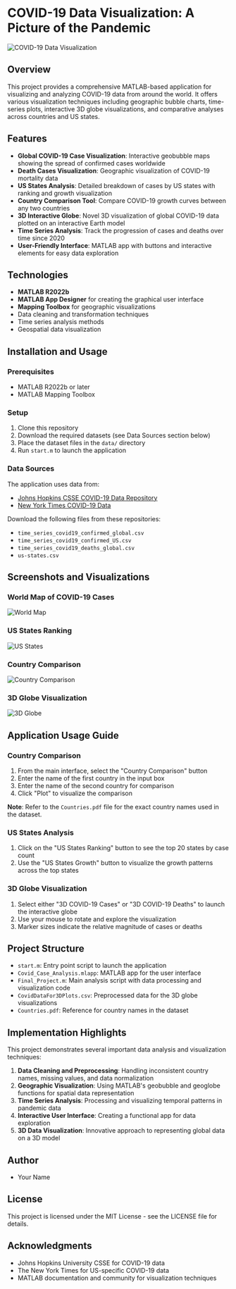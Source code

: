 # COVID-19 Data Visualization: A Picture of the Pandemic

![COVID-19 Data Visualization](screenshots/world_map.png)

## Overview

This project provides a comprehensive MATLAB-based application for visualizing and analyzing COVID-19 data from around the world. It offers various visualization techniques including geographic bubble charts, time-series plots, interactive 3D globe visualizations, and comparative analyses across countries and US states.

## Features

- **Global COVID-19 Case Visualization**: Interactive geobubble maps showing the spread of confirmed cases worldwide
- **Death Cases Visualization**: Geographic visualization of COVID-19 mortality data
- **US States Analysis**: Detailed breakdown of cases by US states with ranking and growth visualization
- **Country Comparison Tool**: Compare COVID-19 growth curves between any two countries
- **3D Interactive Globe**: Novel 3D visualization of global COVID-19 data plotted on an interactive Earth model
- **Time Series Analysis**: Track the progression of cases and deaths over time since 2020
- **User-Friendly Interface**: MATLAB app with buttons and interactive elements for easy data exploration

## Technologies

- **MATLAB R2022b**
- **MATLAB App Designer** for creating the graphical user interface
- **Mapping Toolbox** for geographic visualizations
- Data cleaning and transformation techniques
- Time series analysis methods
- Geospatial data visualization

## Installation and Usage

### Prerequisites
- MATLAB R2022b or later
- MATLAB Mapping Toolbox

### Setup
1. Clone this repository
2. Download the required datasets (see Data Sources section below)
3. Place the dataset files in the `data/` directory
4. Run `start.m` to launch the application

### Data Sources
The application uses data from:
- [Johns Hopkins CSSE COVID-19 Data Repository](https://github.com/CSSEGISandData/COVID-19/tree/master/csse_covid_19_data/csse_covid_19_time_series)
- [New York Times COVID-19 Data](https://github.com/nytimes/covid-19-data)

Download the following files from these repositories:
- `time_series_covid19_confirmed_global.csv`
- `time_series_covid19_confirmed_US.csv`
- `time_series_covid19_deaths_global.csv`
- `us-states.csv`

## Screenshots and Visualizations

### World Map of COVID-19 Cases
![World Map](screenshots/world_map.png)

### US States Ranking
![US States](screenshots/us_states.png)

### Country Comparison
![Country Comparison](screenshots/country_comparison.png)

### 3D Globe Visualization
![3D Globe](screenshots/3d_globe.png)

## Application Usage Guide

### Country Comparison
1. From the main interface, select the "Country Comparison" button
2. Enter the name of the first country in the input box
3. Enter the name of the second country for comparison
4. Click "Plot" to visualize the comparison

**Note**: Refer to the `Countries.pdf` file for the exact country names used in the dataset.

### US States Analysis
1. Click on the "US States Ranking" button to see the top 20 states by case count
2. Use the "US States Growth" button to visualize the growth patterns across the top states

### 3D Globe Visualization
1. Select either "3D COVID-19 Cases" or "3D COVID-19 Deaths" to launch the interactive globe
2. Use your mouse to rotate and explore the visualization
3. Marker sizes indicate the relative magnitude of cases or deaths

## Project Structure

- `start.m`: Entry point script to launch the application
- `Covid_Case_Analysis.mlapp`: MATLAB app for the user interface
- `Final_Project.m`: Main analysis script with data processing and visualization code
- `CovidDataFor3DPlots.csv`: Preprocessed data for the 3D globe visualizations
- `Countries.pdf`: Reference for country names in the dataset

## Implementation Highlights

This project demonstrates several important data analysis and visualization techniques:

1. **Data Cleaning and Preprocessing**: Handling inconsistent country names, missing values, and data normalization
2. **Geographic Visualization**: Using MATLAB's geobubble and geoglobe functions for spatial data representation
3. **Time Series Analysis**: Processing and visualizing temporal patterns in pandemic data
4. **Interactive User Interface**: Creating a functional app for data exploration
5. **3D Data Visualization**: Innovative approach to representing global data on a 3D model

## Author

- Your Name

## License

This project is licensed under the MIT License - see the LICENSE file for details.

## Acknowledgments

- Johns Hopkins University CSSE for COVID-19 data
- The New York Times for US-specific COVID-19 data
- MATLAB documentation and community for visualization techniques
